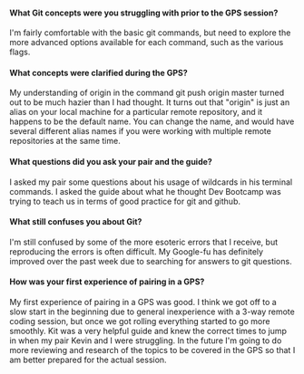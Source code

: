 #### What Git concepts were you struggling with prior to the GPS session?

I'm fairly comfortable with the basic git commands, but need to explore the more advanced options available for each command, such as the various flags.


#### What concepts were clarified during the GPS?

My understanding of origin in the command git push origin master turned out to be much hazier than I had thought. It turns out that "origin" is just an alias on your local machine for a particular remote repository, and it happens to be the default name. You can change the name, and would have several different alias names if you were working with multiple remote repositories at the same time.


#### What questions did you ask your pair and the guide?

I asked my pair some questions about his usage of wildcards in his terminal commands. I asked the guide about what he thought Dev Bootcamp was trying to teach us in terms of good practice for git and github.


#### What still confuses you about Git?

I'm still confused by some of the more esoteric errors that I receive, but reproducing the errors is often difficult. My Google-fu has definitely improved over the past week due to searching for answers to git questions.


#### How was your first experience of pairing in a GPS?

My first experience of pairing in a GPS was good. I think we got off to a slow start in the beginning due to general inexperience with a 3-way remote coding session, but once we got rolling everything started to go more smoothly. Kit was a very helpful guide and knew the correct times to jump in when my pair Kevin and I were struggling. In the future I'm going to do more reviewing and research of the topics to be covered in the GPS so that I am better prepared for the actual session.